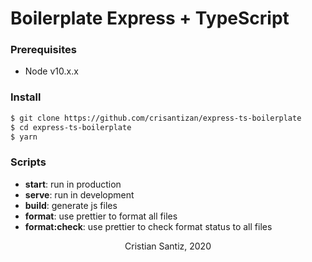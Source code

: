 # Boilerplate Express + TypeScript

### Prerequisites

- Node v10.x.x

### Install

```bash
$ git clone https://github.com/crisantizan/express-ts-boilerplate
$ cd express-ts-boilerplate
$ yarn
```

### Scripts

- **start**: run in production
- **serve**: run in development
- **build**: generate js files
- **format**: use prettier to format all files
- **format:check**: use prettier to check format status to all files

<p align="center">Cristian Santiz, 2020</p>
